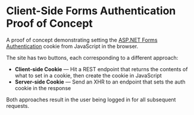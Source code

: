 # Client-Side Forms Authentication Proof of Concept

A proof of concept demonstrating setting the [ASP.NET Forms
Authentication](https://msdn.microsoft.com/en-us/library/7t6b43z4(v=vs.140).aspx)
cookie from JavaScript in the browser.

The site has two buttons, each corresponding to a different approach:

- __Client-side Cookie__ — Hit a REST endpoint that returns the contents of
  what to set in a cookie, then create the cookie in JavaScript
- __Server-side Cookie__ — Send an XHR to an endpoint that sets the auth
  cookie in the response

Both approaches result in the user being logged in for all subsequent
requests.
